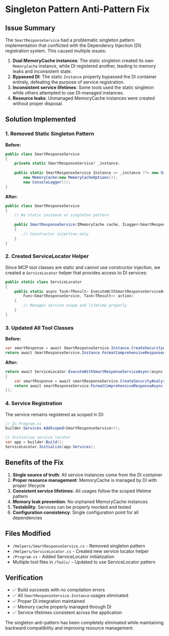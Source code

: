 # Singleton Pattern Anti-Pattern Fix

## Issue Summary

The `SmartResponseService` had a problematic singleton pattern implementation that conflicted with the Dependency Injection (DI) registration system. This caused multiple issues:

1. **Dual MemoryCache instances**: The static singleton created its own `MemoryCache` instance, while DI registered another, leading to memory leaks and inconsistent state.
2. **Bypassed DI**: The static `Instance` property bypassed the DI container entirely, defeating the purpose of service registration.
3. **Inconsistent service lifetimes**: Some tools used the static singleton while others attempted to use DI-managed instances.
4. **Resource leaks**: Unmanaged MemoryCache instances were created without proper disposal.

## Solution Implemented

### 1. Removed Static Singleton Pattern

**Before:**
```csharp
public class SmartResponseService
{
    private static SmartResponseService? _instance;
    
    public static SmartResponseService Instance => _instance ??= new SmartResponseService(
        new MemoryCache(new MemoryCacheOptions()),
        new ConsoleLogger());
}
```

**After:**
```csharp
public class SmartResponseService
{
    // No static instance or singleton pattern
    
    public SmartResponseService(IMemoryCache cache, ILogger<SmartResponseService> logger)
    {
        // Constructor injection only
    }
}
```

### 2. Created ServiceLocator Helper

Since MCP tool classes are static and cannot use constructor injection, we created a `ServiceLocator` helper that provides access to DI services:

```csharp
public static class ServiceLocator
{
    public static async Task<TResult> ExecuteWithSmartResponseServiceAsync<TResult>(
        Func<SmartResponseService, Task<TResult>> action)
    {
        // Manages service scope and lifetime properly
    }
}
```

### 3. Updated All Tool Classes

**Before:**
```csharp
var smartResponse = await SmartResponseService.Instance.CreateSecurityAnalysisResponseAsync(...);
return await SmartResponseService.Instance.FormatComprehensiveResponseAsync(smartResponse);
```

**After:**
```csharp
return await ServiceLocator.ExecuteWithSmartResponseServiceAsync(async smartResponseService =>
{
    var smartResponse = await smartResponseService.CreateSecurityAnalysisResponseAsync(...);
    return await smartResponseService.FormatComprehensiveResponseAsync(smartResponse);
});
```

### 4. Service Registration

The service remains registered as scoped in DI:

```csharp
// In Program.cs
builder.Services.AddScoped<SmartResponseService>();

// Initialize service locator
var app = builder.Build();
ServiceLocator.Initialize(app.Services);
```

## Benefits of the Fix

1. **Single source of truth**: All service instances come from the DI container
2. **Proper resource management**: MemoryCache is managed by DI with proper lifecycle
3. **Consistent service lifetimes**: All usages follow the scoped lifetime pattern
4. **Memory leak prevention**: No orphaned MemoryCache instances
5. **Testability**: Services can be properly mocked and tested
6. **Configuration consistency**: Single configuration point for all dependencies

## Files Modified

- `/Helpers/SmartResponseService.cs` - Removed singleton pattern
- `/Helpers/ServiceLocator.cs` - Created new service locator helper
- `/Program.cs` - Added ServiceLocator initialization
- Multiple tool files in `/Tools/` - Updated to use ServiceLocator pattern

## Verification

- ✅ Build succeeds with no compilation errors
- ✅ All `SmartResponseService.Instance` usages eliminated
- ✅ Proper DI integration maintained
- ✅ Memory cache properly managed through DI
- ✅ Service lifetimes consistent across the application

The singleton anti-pattern has been completely eliminated while maintaining backward compatibility and improving resource management.
